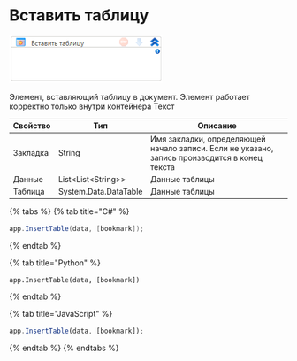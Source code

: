 # Вставить таблицу

![](<../../../../.gitbook/assets/image (552).png>)

Элемент, вставляющий таблицу в документ. Элемент работает корректно только внутри контейнера Текст

| Свойство | Тип                   | Описание                                                                                      |
| -------- | --------------------- | --------------------------------------------------------------------------------------------- |
| Закладка | String                | Имя закладки, определяющей начало записи. Если не указано, запись производится в конец текста |
| Данные   | List\<List\<String>>  | Данные таблицы                                                                                |
| Таблица  | System.Data.DataTable | Данные таблицы                                                                                |

{% tabs %}
{% tab title="C#" %}
```csharp
app.InsertTable(data, [bookmark]);
```
{% endtab %}

{% tab title="Python" %}
```python
app.InsertTable(data, [bookmark])
```
{% endtab %}

{% tab title="JavaScript" %}
```javascript
app.InsertTable(data, [bookmark]);
```
{% endtab %}
{% endtabs %}
